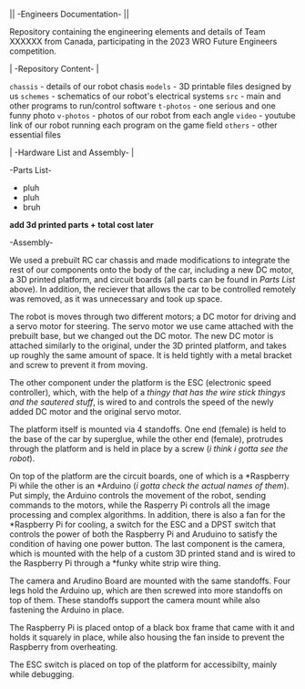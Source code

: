 ||   -Engineers Documentation-   ||


Repository containing the engineering elements and details of Team XXXXXX from Canada, participating in the 2023 WRO Future Engineers competition.


|   -Repository Content-   |

`chassis` - details of our robot chasis
`models` - 3D printable files designed by us
`schemes` - schematics of our robot's electrical systems
`src` - main and other programs to run/control software
`t-photos` - one serious and one funny photo
`v-photos` - photos of our robot from each angle
`video` - youtube link of our robot running each program on the game field
`others` - other essential files




|   -Hardware List and Assembly-   |


-Parts List-

 - pluh
 - pluh
 - bruh

**add 3d printed parts + total cost later**

-Assembly-

We used a prebuilt RC car chassis and made modifications to integrate the rest of our components onto the body of the car, including a new DC motor, a 3D printed platform, and circuit boards (all parts can be found in *Parts List* above). In addition, the reciever that allows the car to be controlled remotely was removed, as it was unnecessary
and took up space. 

The robot is moves through two different motors; a DC motor for driving and a servo motor for steering. The servo motor we use came attached with the prebuilt base, but we changed out the DC motor. The new DC motor is attached similarly to the original, under the 3D printed platform, and takes up roughly the same amount of space. It is held tightly with a metal bracket and screw to prevent it from moving. 

The other component under the platform is the ESC (electronic speed controller), which, with the help of a *thingy that has the wire stick thingys and the sautered stuff*, is wired to and controls the speed of the newly added DC motor and the original servo motor.

The platform itself is mounted via 4 standoffs. One end (female) is held to the base of the car by superglue, while the other end (female), protrudes through the platform and is held in place by a screw (*i think i gotta see the robot*). 

On top of the platform are the circuit boards, one of which is a *Raspberry Pi while the other is an *Arduino (*i gotta check the actual names of them*). Put simply, the Arduino controls the movement of the robot, sending commands to the motors, while the Rasperry Pi controls all the image processing and complex algorithms. In addition, there is also a fan for the *Raspberry Pi for cooling, a switch for the ESC and a DPST switch that controls the power of both the Raspberry Pi and Aruduino to satisfy the condition of having one power button. The last component is the camera, which is mounted with the help of a custom 3D printed stand and is wired to the Raspberry Pi through a *funky white strip wire thing.

The camera and Arudino Board are mounted with the same standoffs. Four legs hold the Arduino up, which are then screwed into more standoffs on top of them. These standoffs support the camera mount while also fastening the Arduino in place.

The Raspberry Pi is placed ontop of a black box frame that came with it and holds it squarely in place, while also housing the fan inside to prevent the Raspberry from overheating.

The ESC switch is placed on top of the platform for accessibilty, mainly while debugging.

 
